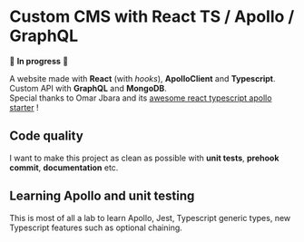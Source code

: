 # Custom CMS with React TS / Apollo / GraphQL

:construction: **In progress** :construction:

A website made with **React** (with _hooks_), **ApolloClient** and **Typescript**. <br/> Custom API with **GraphQL** and **MongoDB**.  
Special thanks to Omar Jbara and its [awesome react typescript apollo starter](https://github.com/Liinkiing/react-typescript-apollo-starter) !

## Code quality
I want to make this project as clean as possible with **unit tests**, **prehook commit**, **documentation** etc.

## Learning Apollo and unit testing
This is most of all a lab to learn Apollo, Jest, Typescript generic types, new Typescript features such as optional chaining.
